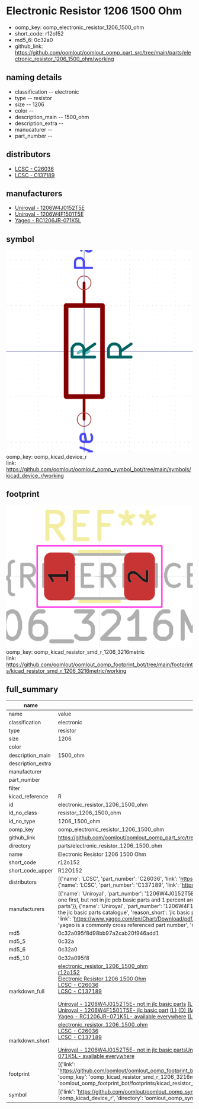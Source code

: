 # Electronic Resistor 1206 1500 Ohm

  
* oomp_key: oomp_electronic_resistor_1206_1500_ohm 
* short_code: r12o152
* md5_6: 0c32a0  
* github_link: https://github.com/oomlout/oomlout_oomp_part_src/tree/main/parts/electronic_resistor_1206_1500_ohm/working  
## naming details
* classification -- electronic
* type -- resistor
* size -- 1206
* color -- 
* description_main -- 1500_ohm
* description_extra -- 
* manucaturer -- 
* part_number -- 

## distributors
* [LCSC - C26036](https://lcsc.com/product-detail/C26036.html)  
* [LCSC - C137189](https://lcsc.com/product-detail/C137189.html)  

## manufacturers
* [Uniroyal - 1206W4J0152T5E]()  
* [Uniroyal - 1206W4F1501T5E]()  
* [Yageo - RC1206JR-071K5L](https://www.yageo.com/en/Chart/Download/pdf/RC1206JR-071K5L)  

## symbol

![](symbol/0/working/working_600.png)  
oomp_key: oomp_kicad_device_r  
link: https://github.com/oomlout/oomlout_oomp_symbol_bot/tree/main/symbols/kicad_device_r/working  

## footprint

![](footprint/0/working/working_600.png)  
oomp_key: oomp_kicad_resistor_smd_r_1206_3216metric  
link: https://github.com/oomlout/oomlout_oomp_footprint_bot/tree/main/footprints/kicad_resistor_smd_r_1206_3216metric/working  

## full_summary
| name | value | 
| --- | --- | 
| name | value | 
| classification | electronic | 
| type | resistor | 
| size | 1206 | 
| color |  | 
| description_main | 1500_ohm | 
| description_extra |  | 
| manufacturer |  | 
| part_number |  | 
| filter |  | 
| kicad_reference | R | 
| id | electronic_resistor_1206_1500_ohm | 
| id_no_class | resistor_1206_1500_ohm | 
| id_no_type | 1206_1500_ohm | 
| oomp_key | oomp_electronic_resistor_1206_1500_ohm | 
| github_link | https://github.com/oomlout/oomlout_oomp_part_src/tree/main/parts/electronic_resistor_1206_1500_ohm/working | 
| directory | parts/electronic_resistor_1206_1500_ohm | 
| name | Electronic Resistor 1206 1500 Ohm | 
| short_code | r12o152 | 
| short_code_upper | R12O152 | 
| distributors | [{'name': 'LCSC', 'part_number': 'C26036', 'link': 'https://lcsc.com/product-detail/C26036.html', 'id': 'distributor_lcsc'}, {'name': 'LCSC', 'part_number': 'C137189', 'link': 'https://lcsc.com/product-detail/C137189.html', 'id': 'distributor_lcsc'}] | 
| manufacturers | [{'name': 'Uniroyal', 'part_number': '1206W4J0152T5E', 'link': '', 'id': 'manufacturer_uniroyal', 'note': {'reason': 'did this one first, but not in jlc pcb basic parts and 1 percent are and they are the same price', 'reason_short': 'not in jlc basic parts'}}, {'name': 'Uniroyal', 'part_number': '1206W4F1501T5E', 'link': '', 'id': 'manufacturer_uniroyal', 'note': {'reason': 'in the jlc basic parts catalogue', 'reason_short': 'jlc basic part'}}, {'name': 'Yageo', 'part_number': 'RC1206JR-071K5L', 'link': 'https://www.yageo.com/en/Chart/Download/pdf/RC1206JR-071K5L', 'id': 'manufacturer_yageo', 'note': {'reason': 'yageo is a commonly cross referenced part number', 'reason_short': 'available everywhere'}}] | 
| md5 | 0c32a095f8d98bb97a2cab20f946add1 | 
| md5_5 | 0c32a | 
| md5_6 | 0c32a0 | 
| md5_10 | 0c32a095f8 | 
| markdown_full | [electronic_resistor_1206_1500_ohm](https://github.com/oomlout/oomlout_oomp_part_src/tree/main/parts/electronic_resistor_1206_1500_ohm/working)<br>[r12o152](https://github.com/oomlout/oomlout_oomp_part_src/tree/main/parts/electronic_resistor_1206_1500_ohm/working)<br>[Electronic Resistor 1206 1500 Ohm](https://github.com/oomlout/oomlout_oomp_part_src/tree/main/parts/electronic_resistor_1206_1500_ohm/working)<br>[LCSC - C26036<br>](https://lcsc.com/product-detail/C26036.html)[LCSC - C137189<br>](https://lcsc.com/product-detail/C137189.html)<br>[Uniroyal - 1206W4J0152T5E- not in jlc basic parts]() [(L)  ](https://www.lcsc.com/search?q=1206W4J0152T5E)[(D)  ](https://www.digikey.com/en/products?keywords=1206W4J0152T5E)[(M)  ](https://www.mouser.com/Search/Refine?Keyword=1206W4J0152T5E)[(N)  ](https://www.newark.com/search?st=1206W4J0152T5E)[(SZ)  ](https://so.szlcsc.com/global.html?k=1206W4J0152T5E)<br>[Uniroyal - 1206W4F1501T5E- jlc basic part]() [(L)  ](https://www.lcsc.com/search?q=1206W4F1501T5E)[(D)  ](https://www.digikey.com/en/products?keywords=1206W4F1501T5E)[(M)  ](https://www.mouser.com/Search/Refine?Keyword=1206W4F1501T5E)[(N)  ](https://www.newark.com/search?st=1206W4F1501T5E)[(SZ)  ](https://so.szlcsc.com/global.html?k=1206W4F1501T5E)<br>[Yageo - RC1206JR-071K5L- available everywhere](https://www.yageo.com/en/Chart/Download/pdf/RC1206JR-071K5L) [(L)  ](https://www.lcsc.com/search?q=RC1206JR-071K5L)[(D)  ](https://www.digikey.com/en/products?keywords=RC1206JR-071K5L)[(M)  ](https://www.mouser.com/Search/Refine?Keyword=RC1206JR-071K5L)[(N)  ](https://www.newark.com/search?st=RC1206JR-071K5L)[(SZ)  ](https://so.szlcsc.com/global.html?k=RC1206JR-071K5L)<br> | 
| markdown_short | [electronic_resistor_1206_1500_ohm](https://github.com/oomlout/oomlout_oomp_part_src/tree/main/parts/electronic_resistor_1206_1500_ohm/working)<br>[LCSC - C26036<br>](https://lcsc.com/product-detail/C26036.html)[LCSC - C137189<br>](https://lcsc.com/product-detail/C137189.html)<br>[Uniroyal - 1206W4J0152T5E- not in jlc basic parts]()[Uniroyal - 1206W4F1501T5E- jlc basic part]()[Yageo - RC1206JR-071K5L- available everywhere](https://www.yageo.com/en/Chart/Download/pdf/RC1206JR-071K5L) | 
| footprint | [{'link': 'https://github.com/oomlout/oomlout_oomp_footprint_bot/tree/main/foootprntss/kicad_resistor_smd_r_1206_3216metric', 'oomp_key': 'oomp_kicad_resistor_smd_r_1206_3216metric', 'directory': 'oomlout_oomp_footprint_bot/footprints/kicad_resistor_smd_r_1206_3216metric//working/working.kicad_mod'}] | 
| symbol | [{'link': 'https://github.com/oomlout/oomlout_oomp_symbol_bot/tree/main/symbols/kicad_device_r', 'oomp_key': 'oomp_kicad_device_r', 'directory': 'oomlout_oomp_symbol_bot/symbols/kicad_device_r//working/working.kicad_sym'}] | 
